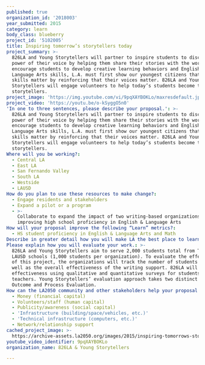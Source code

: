 ```yaml
---
published: true
organization_id: '2018003'
year_submitted: 2015
category: learn
body_class: blueberry
project_id: '5102005'
title: Inspiring tomorrow’s storytellers today
project_summary: >-
  826LA and Young Storytellers will partner to inspire students to discover the
  power of their voice by helping them share their stories with the world. To
  encourage students to develop creative learning behaviors and English &
  Language Arts skills, L.A. must first show our youngest citizens that these
  skills matter by reinforcing that their voices matter. 826LA and Young
  Storytellers will engage volunteers to help today’s students become tomorrow’s
  storytellers.
project_image: 'https://img.youtube.com/vi/9pqXAYBOKLo/maxresdefault.jpg'
project_video: 'https://youtu.be/o-kSyggO5n0'
'In one to three sentences, please describe your proposal.': >-
  826LA and Young Storytellers will partner to inspire students to discover the
  power of their voice by helping them share their stories with the world. To
  encourage students to develop creative learning behaviors and English &
  Language Arts skills, L.A. must first show our youngest citizens that these
  skills matter by reinforcing that their voices matter. 826LA and Young
  Storytellers will engage volunteers to help today’s students become tomorrow’s
  storytellers.
Where will you be working?:
  - Central LA
  - East LA
  - San Fernando Valley
  - South LA
  - Westside
  - LAUSD
How do you plan to use these resources to make change?:
  - Engage residents and stakeholders
  - Expand a pilot or a program
  - >-
    Collaborate to expand the impact of two writing-based organizations on
    improving high school proficiency in English & Language Arts
How will your proposal improve the following “Learn” metrics?:
  - HS student proficiency in English & Language Arts and Math
Describe in greater detail how you will make LA the best place to learn.: "Los Angeles is the entertainment capital of the world, but the marginalized populations that 826LA and Young Storytellers work with do not often have the opportunity to share their stories widely. To encourage students to develop their English & Language Arts skills and creative learning behaviors that encourage lifelong learning, L.A. must first show our youngest citizens that these skills matter, that their voices are important, and that their stories are valued. By identifying their stories and helping them share those stories publicly through writing, 826LA and Young Storytellers will empower young people to increase their literacy skills through meaningful self-expression. Students will gain important communication skills that will help them succeed beyond school as confident, engaged members of their community. Last year, 95% of students reported that working with 826LA in their classrooms helped them increase their confidence about writing, and 90% of teachers reported a marked improvement in their students' writing skills as the result of an 826LA project. In the 2014 school year, 97% of Young Storytellers mentors observed a growth in their writer’s ability to think creatively, 98% of mentors observed a growth in their writer’s confidence, and 88% of parents noticed an improvement in the creativity of their children.\r\n\r\nThrough this project, 826LA and Young Storytellers will partner with local Title I LAUSD schools and teachers to help 2,000 severely disadvantaged students to write their stories. Through a variety of storytelling mediums including but not limited to personal essay, fiction, graphic novels, and screenplays, 826LA and Young Storytellers will provide a safe space for students to develop their literacy skills and give them a platform to share their stories with the world. To help develop the next generation of storytellers, some of today’s entertainment professionals including writers, artists, producers, and filmmakers will mentor students as they write and edit their stories. The culmination of this project will be a book, jointly published by 826LA and Young Storytellers, collecting stories written by students for wide distribution. 826LA and Young Storytellers will celebrate the publication of this book during a public event. Featuring students reading their own words and professional actors dramatizing their screenplays, this public event will provide both a figurative and a literal stage for students to share their stories."
Please explain how you will evaluate your work.: >-
  826LA and Young Storytellers aim to serve 2,000 students total from Title I
  LAUSD schools (1,000 students per organization). To evaluate the effectiveness
  of this project, the organizations will track the number of students served as
  well as the overall effectiveness of the writing support. 826LA will track its
  effectiveness using qualitative and quantitative surveys for students and
  teachers. Young Storytellers’ evaluation approach takes two distinct forms:
  Outcome and Process Evaluation. 
How can the LA2050 community and other stakeholders help your proposal succeed?:
  - Money (financial capital)
  - Volunteers/staff (human capital)
  - Publicity/awareness (social capital)
  - 'Infrastructure (building/space/vehicles, etc.)'
  - 'Technical infrastructure (computers, etc.)'
  - Network/relationship support
cached_project_image: >-
  https://archive-assets.la2050.org/images/2015/inspiring-tomorrows-storytellers-today/img.youtube.com/vi/9pqXAYBOKLo/maxresdefault.jpg
youtube_video_identifier: 9pqXAYBOKLo
organization_name: 826LA & Young Storytellers

---
```

